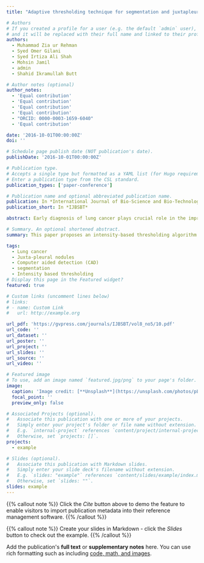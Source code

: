```yaml
---
title: "Adaptive thresholding technique for segmentation and juxtapleural nodules inclusion in lung segments"

# Authors
# If you created a profile for a user (e.g. the default `admin` user), write the username (folder name) here
# and it will be replaced with their full name and linked to their profile.
authors:
  - Muhammad Zia ur Rehman
  - Syed Omer Gilani
  - Syed Irtiza Ali Shah
  - Mohsin Jamil
  - admin
  - Shahid Ikramullah Butt

# Author notes (optional)
author_notes:
  - 'Equal contribution'
  - 'Equal contribution'
  - 'Equal contribution'
  - 'Equal contribution'
  - "ORCID: 0000-0003-1659-6040"
  - 'Equal contribution'

date: '2016-10-01T00:00:00Z'
doi: ''

# Schedule page publish date (NOT publication's date).
publishDate: '2016-10-01T00:00:00Z'

# Publication type.
# Accepts a single type but formatted as a YAML list (for Hugo requirements).
# Enter a publication type from the CSL standard.
publication_types: ['paper-conference']

# Publication name and optional abbreviated publication name.
publication: In *International Journal of Bio-Science and Bio-Technology*
publication_short: In *IJBSBT*

abstract: Early diagnosis of lung cancer plays crucial role in the improvement of patients' chances of survival. Computer aided detection (CAD) system has been a groundbreaking step in the timely diagnosis and identification of potential nodules (lesions). CAD system starts detection process by extracting lung regions from CT scan images, this step narrows down the region for detection. Hence saving the time consumption and reducing false positives outside the lung regions that results in the improvement of specificity of system. Proper lung segmentation significantly increases the performance of CAD systems. Different algorithms are presented by various researchers to improve segmentation results. An intensity based approach is presented in this paper for the segmentation of parenchyma and the goal is to achieve reasonable segmentation results in less time. Algorithm used in this paper is based on the Intensity based thresholding which is the fastest method for image segmentation. Images used in this research to analyze algorithm's result are taken from Lung Image Database Consortium (LIDC). Twenty random cases were picked, each having different number of slices (128 to 300). Algorithm is implemented using MatlabR2014 and a system with processor of 2.6 GHz and RAM of 4 GB. Total time taken for a single case of 128 images was 6.3 seconds and hence with an average of 49 milli sec/slice.

# Summary. An optional shortened abstract.
summary: This paper proposes an intensity-based thresholding algorithm for fast lung parenchyma segmentation in CT scans, achieving an average processing time of 49 ms per slice on the LIDC dataset and improving CAD specificity by focusing only on lung regions.

tags:
  - Lung cancer
  - Juxta-pleural nodules
  - Computer aided detection (CAD)
  - segmentation
  - Intensity based thresholding
# Display this page in the Featured widget?
featured: true

# Custom links (uncomment lines below)
# links:
# - name: Custom Link
#   url: http://example.org

url_pdf: 'https://gvpress.com/journals/IJBSBT/vol8_no5/10.pdf'
url_code: ''
url_dataset: ''
url_poster: ''
url_project: ''
url_slides: ''
url_source: ''
url_video: ''

# Featured image
# To use, add an image named `featured.jpg/png` to your page's folder.
image:
  caption: 'Image credit: [**Unsplash**](https://unsplash.com/photos/pLCdAaMFLTE)'
  focal_point: ''
  preview_only: false

# Associated Projects (optional).
#   Associate this publication with one or more of your projects.
#   Simply enter your project's folder or file name without extension.
#   E.g. `internal-project` references `content/project/internal-project/index.md`.
#   Otherwise, set `projects: []`.
projects:
  - example

# Slides (optional).
#   Associate this publication with Markdown slides.
#   Simply enter your slide deck's filename without extension.
#   E.g. `slides: "example"` references `content/slides/example/index.md`.
#   Otherwise, set `slides: ""`.
slides: example
---
```


{{% callout note %}}
Click the _Cite_ button above to demo the feature to enable visitors to import publication metadata into their reference management software.
{{% /callout %}}

{{% callout note %}}
Create your slides in Markdown - click the _Slides_ button to check out the example.
{{% /callout %}}

Add the publication's **full text** or **supplementary notes** here. You can use rich formatting such as including [code, math, and images](https://docs.hugoblox.com/content/writing-markdown-latex/).
